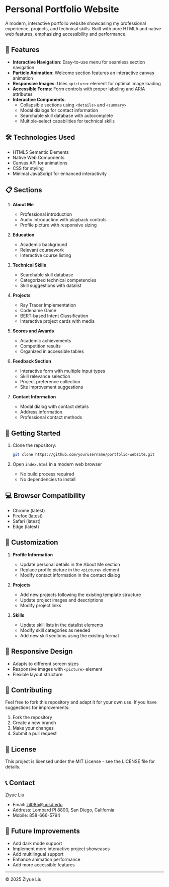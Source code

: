 # Personal Portfolio Website

A modern, interactive portfolio website showcasing my professional experience, projects, and technical skills. Built with pure HTML5 and native web features, emphasizing accessibility and performance.

## 🌟 Features

- **Interactive Navigation**: Easy-to-use menu for seamless section navigation
- **Particle Animation**: Welcome section features an interactive canvas animation
- **Responsive Images**: Uses `<picture>` element for optimal image loading
- **Accessible Forms**: Form controls with proper labeling and ARIA attributes
- **Interactive Components**: 
  - Collapsible sections using `<details>` and `<summary>`
  - Modal dialogs for contact information
  - Searchable skill database with autocomplete
  - Multiple-select capabilities for technical skills

## 🛠️ Technologies Used

- HTML5 Semantic Elements
- Native Web Components
- Canvas API for animations
- CSS for styling
- Minimal JavaScript for enhanced interactivity

## 📋 Sections

1. **About Me**
   - Professional introduction
   - Audio introduction with playback controls
   - Profile picture with responsive sizing

2. **Education**
   - Academic background
   - Relevant coursework
   - Interactive course listing

3. **Technical Skills**
   - Searchable skill database
   - Categorized technical competencies
   - Skill suggestions with datalist

4. **Projects**
   - Ray Tracer Implementation
   - Codename Game
   - BERT-based Intent Classification
   - Interactive project cards with media

5. **Scores and Awards**
   - Academic achievements
   - Competition results
   - Organized in accessible tables

6. **Feedback Section**
   - Interactive form with multiple input types
   - Skill relevance selection
   - Project preference collection
   - Site improvement suggestions

7. **Contact Information**
   - Modal dialog with contact details
   - Address information
   - Professional contact methods

## 🚀 Getting Started

1. Clone the repository:
   ```bash
   git clone https://github.com/yourusername/portfolio-website.git
   ```

2. Open `index.html` in a modern web browser
   - No build process required
   - No dependencies to install

## 💻 Browser Compatibility

- Chrome (latest)
- Firefox (latest)
- Safari (latest)
- Edge (latest)

## 🎨 Customization

1. **Profile Information**
   - Update personal details in the About Me section
   - Replace profile picture in the `<picture>` element
   - Modify contact information in the contact dialog

2. **Projects**
   - Add new projects following the existing template structure
   - Update project images and descriptions
   - Modify project links

3. **Skills**
   - Update skill lists in the datalist elements
   - Modify skill categories as needed
   - Add new skill sections using the existing format

## 📱 Responsive Design

- Adapts to different screen sizes
- Responsive images with `<picture>` element
- Flexible layout structure

## 🤝 Contributing

Feel free to fork this repository and adapt it for your own use. If you have suggestions for improvements:

1. Fork the repository
2. Create a new branch
3. Make your changes
4. Submit a pull request

## 📄 License

This project is licensed under the MIT License - see the LICENSE file for details.

## 📞 Contact

Ziyue Liu
- Email: zil085@ucsd.edu
- Address: Lombard Pl 8800, San Diego, California
- Mobile: 858-666-5794

## 🎯 Future Improvements

- Add dark mode support
- Implement more interactive project showcases
- Add multilingual support
- Enhance animation performance
- Add more accessible features

---
© 2025 Ziyue Liu